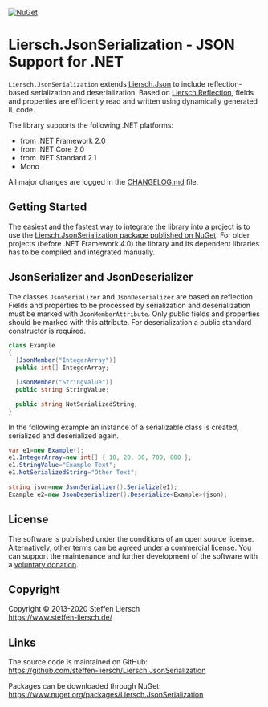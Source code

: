 ﻿[![NuGet](https://img.shields.io/nuget/v/Liersch.JsonSerialization.svg)](https://www.nuget.org/packages/Liersch.JsonSerialization)

# Liersch.JsonSerialization - JSON Support for .NET

`Liersch.JsonSerialization` extends [Liersch.Json](https://github.com/steffen-liersch/Liersch.Json) to include reflection-based serialization and deserialization. Based on [Liersch.Reflection](https://github.com/steffen-liersch/Liersch.Reflection), fields and properties are efficiently read and written using dynamically generated IL code.

The library supports the following .NET platforms:

- from .NET Framework 2.0
- from .NET Core 2.0
- from .NET Standard 2.1
- Mono

All major changes are logged in the [CHANGELOG.md](https://github.com/steffen-liersch/Liersch.JsonSerialization/blob/main/CHANGELOG.md) file.

## Getting Started

The easiest and the fastest way to integrate the library into a project is to use the [Liersch.JsonSerialization package published on NuGet](https://www.nuget.org/packages/Liersch.JsonSerialization). For older projects (before .NET Framework 4.0) the library and its dependent libraries has to be compiled and integrated manually.

## JsonSerializer and JsonDeserializer

The classes `JsonSerializer` and `JsonDeserializer` are based on reflection. Fields and properties to be processed by serialization and deserialization must be marked with `JsonMemberAttribute`. Only public fields and properties should be marked with this attribute. For deserialization a public standard constructor is required.

```cs
class Example
{
  [JsonMember("IntegerArray")]
  public int[] IntegerArray;

  [JsonMember("StringValue")]
  public string StringValue;

  public string NotSerializedString;
}
```

In the following example an instance of a serializable class is created, serialized and deserialized again.

```cs
var e1=new Example();
e1.IntegerArray=new int[] { 10, 20, 30, 700, 800 };
e1.StringValue="Example Text";
e1.NotSerializedString="Other Text";

string json=new JsonSerializer().Serialize(e1);
Example e2=new JsonDeserializer().Deserialize<Example>(json);
```

## License

The software is published under the conditions of an open source license. Alternatively, other terms can be agreed under a commercial license. You can support the maintenance and further development of the software with a [voluntary donation](https://www.paypal.com/cgi-bin/webscr?cmd=_s-xclick&hosted_button_id=NVXEQCNGJFK92).

## Copyright

Copyright © 2013-2020 Steffen Liersch  
https://www.steffen-liersch.de/

## Links

The source code is maintained on GitHub:  
https://github.com/steffen-liersch/Liersch.JsonSerialization

Packages can be downloaded through NuGet:  
https://www.nuget.org/packages/Liersch.JsonSerialization
